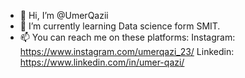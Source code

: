 - 👋 Hi, I’m @UmerQazii
- 🌱 I’m currently learning Data science form SMIT.
- 📫 You can reach me on these platforms:
Instagram: https://www.instagram.com/umerqazi_23/ 
Linkedin: https://www.linkedin.com/in/umer-qazi/


<!---
UmerQazii/UmerQazii is a ✨ special ✨ repository because its `README.md` (this file) appears on your GitHub profile.
You can click the Preview link to take a look at your changes.
--->
